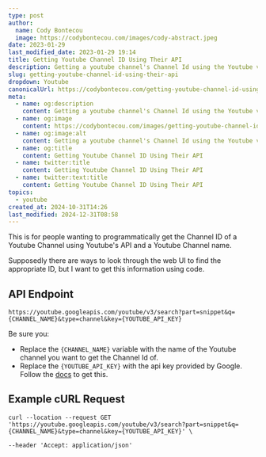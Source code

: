 ```yaml
---
type: post
author:
  name: Cody Bontecou
  image: https://codybontecou.com/images/cody-abstract.jpeg
date: 2023-01-29
last_modified_date: 2023-01-29 19:14
title: Getting Youtube Channel ID Using Their API
description: Getting a youtube channel's Channel Id using the Youtube v3 API.
slug: getting-youtube-channel-id-using-their-api
dropdown: Youtube
canonicalUrl: https://codybontecou.com/getting-youtube-channel-id-using-their-api.html
meta:
  - name: og:description
    content: Getting a youtube channel's Channel Id using the Youtube v3 API.
  - name: og:image
    content: https://codybontecou.com/images/getting-youtube-channel-id-using-their-api.png
  - name: og:image:alt
    content: Getting a youtube channel's Channel Id using the Youtube v3 API.
  - name: og:title
    content: Getting Youtube Channel ID Using Their API
  - name: twitter:title
    content: Getting Youtube Channel ID Using Their API
  - name: twitter:text:title
    content: Getting Youtube Channel ID Using Their API
topics:
  - youtube
created_at: 2024-10-31T14:26
last_modified: 2024-12-31T08:58
---
```


This is for people wanting to programmatically get the Channel ID of a Youtube Channel using Youtube's API and a Youtube Channel name.

Supposedly there are ways to look through the web UI to find the appropriate ID, but I want to get this information using code.

## API Endpoint

```
https://youtube.googleapis.com/youtube/v3/search?part=snippet&q={CHANNEL_NAME}&type=channel&key={YOUTUBE_API_KEY}
```

Be sure you:

- Replace the `{CHANNEL_NAME}` variable with the name of the Youtube channel you want to get the Channel Id of.
- Replace the `{YOUTUBE_API_KEY}` with the api key provided by Google. Follow the [docs](https://support.google.com/googleapi/answer/6158862?hl=en) to get this.

## Example cURL Request

```shell
curl --location --request GET 'https://youtube.googleapis.com/youtube/v3/search?part=snippet&q={CHANNEL_NAME}&type=channel&key={YOUTUBE_API_KEY}' \

--header 'Accept: application/json'
```
